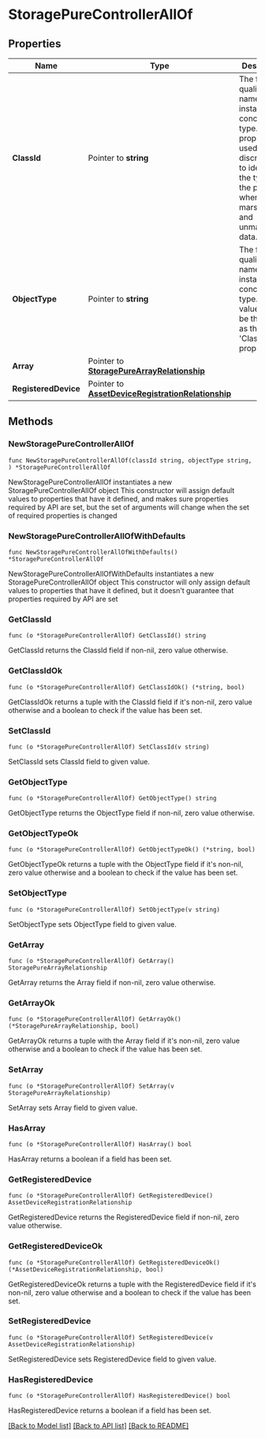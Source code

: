 # StoragePureControllerAllOf

## Properties

Name | Type | Description | Notes
------------ | ------------- | ------------- | -------------
**ClassId** | Pointer to **string** | The fully-qualified name of the instantiated, concrete type. This property is used as a discriminator to identify the type of the payload when marshaling and unmarshaling data. | [default to "storage.PureController"]
**ObjectType** | Pointer to **string** | The fully-qualified name of the instantiated, concrete type. The value should be the same as the &#39;ClassId&#39; property. | [default to "storage.PureController"]
**Array** | Pointer to [**StoragePureArrayRelationship**](StoragePureArrayRelationship.md) |  | [optional] 
**RegisteredDevice** | Pointer to [**AssetDeviceRegistrationRelationship**](AssetDeviceRegistrationRelationship.md) |  | [optional] 

## Methods

### NewStoragePureControllerAllOf

`func NewStoragePureControllerAllOf(classId string, objectType string, ) *StoragePureControllerAllOf`

NewStoragePureControllerAllOf instantiates a new StoragePureControllerAllOf object
This constructor will assign default values to properties that have it defined,
and makes sure properties required by API are set, but the set of arguments
will change when the set of required properties is changed

### NewStoragePureControllerAllOfWithDefaults

`func NewStoragePureControllerAllOfWithDefaults() *StoragePureControllerAllOf`

NewStoragePureControllerAllOfWithDefaults instantiates a new StoragePureControllerAllOf object
This constructor will only assign default values to properties that have it defined,
but it doesn't guarantee that properties required by API are set

### GetClassId

`func (o *StoragePureControllerAllOf) GetClassId() string`

GetClassId returns the ClassId field if non-nil, zero value otherwise.

### GetClassIdOk

`func (o *StoragePureControllerAllOf) GetClassIdOk() (*string, bool)`

GetClassIdOk returns a tuple with the ClassId field if it's non-nil, zero value otherwise
and a boolean to check if the value has been set.

### SetClassId

`func (o *StoragePureControllerAllOf) SetClassId(v string)`

SetClassId sets ClassId field to given value.


### GetObjectType

`func (o *StoragePureControllerAllOf) GetObjectType() string`

GetObjectType returns the ObjectType field if non-nil, zero value otherwise.

### GetObjectTypeOk

`func (o *StoragePureControllerAllOf) GetObjectTypeOk() (*string, bool)`

GetObjectTypeOk returns a tuple with the ObjectType field if it's non-nil, zero value otherwise
and a boolean to check if the value has been set.

### SetObjectType

`func (o *StoragePureControllerAllOf) SetObjectType(v string)`

SetObjectType sets ObjectType field to given value.


### GetArray

`func (o *StoragePureControllerAllOf) GetArray() StoragePureArrayRelationship`

GetArray returns the Array field if non-nil, zero value otherwise.

### GetArrayOk

`func (o *StoragePureControllerAllOf) GetArrayOk() (*StoragePureArrayRelationship, bool)`

GetArrayOk returns a tuple with the Array field if it's non-nil, zero value otherwise
and a boolean to check if the value has been set.

### SetArray

`func (o *StoragePureControllerAllOf) SetArray(v StoragePureArrayRelationship)`

SetArray sets Array field to given value.

### HasArray

`func (o *StoragePureControllerAllOf) HasArray() bool`

HasArray returns a boolean if a field has been set.

### GetRegisteredDevice

`func (o *StoragePureControllerAllOf) GetRegisteredDevice() AssetDeviceRegistrationRelationship`

GetRegisteredDevice returns the RegisteredDevice field if non-nil, zero value otherwise.

### GetRegisteredDeviceOk

`func (o *StoragePureControllerAllOf) GetRegisteredDeviceOk() (*AssetDeviceRegistrationRelationship, bool)`

GetRegisteredDeviceOk returns a tuple with the RegisteredDevice field if it's non-nil, zero value otherwise
and a boolean to check if the value has been set.

### SetRegisteredDevice

`func (o *StoragePureControllerAllOf) SetRegisteredDevice(v AssetDeviceRegistrationRelationship)`

SetRegisteredDevice sets RegisteredDevice field to given value.

### HasRegisteredDevice

`func (o *StoragePureControllerAllOf) HasRegisteredDevice() bool`

HasRegisteredDevice returns a boolean if a field has been set.


[[Back to Model list]](../README.md#documentation-for-models) [[Back to API list]](../README.md#documentation-for-api-endpoints) [[Back to README]](../README.md)


